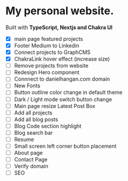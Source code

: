 # My personal website.

Built with **TypeScript, Nextjs and Chakra UI**

- [x] main page featured projects
- [x] Footer Medium to Linkedin
- [x] Connect projects to GraphCMS
- [x] ChakraLink hover effect (increase size)
- [ ] Remove projects from website
- [ ] Redesign Hero component
- [ ] Connnect to danielhangan.com domain
- [ ] New Fonts
- [ ] Button outline color change in default theme
- [ ] Dark / Light mode switch button change
- [ ] Main page resize Latest Post Box
- [ ] Add all projects
- [ ] Add all blog posts
- [ ] Blog Code section highlight
- [ ] Blog search bar
- [ ] Resume
- [ ] Small screen left corner button placement
- [ ] About page
- [ ] Contact Page
- [ ] Verify domain
- [ ] SEO